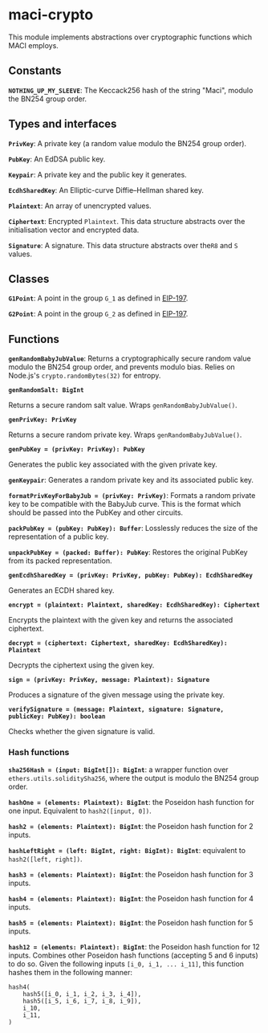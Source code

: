 # maci-crypto

This module implements abstractions over cryptographic functions which MACI
employs.

## Constants

**`NOTHING_UP_MY_SLEEVE`**: The Keccack256 hash of the string "Maci", modulo
the BN254 group order.

## Types and interfaces

**`PrivKey`**: A private key (a random value modulo the BN254 group order).

**`PubKey`**: An EdDSA public key.

**`Keypair`**: A private key and the public key it generates.

**`EcdhSharedKey`**: An Elliptic-curve Diffie–Hellman shared key.

**`Plaintext`**: An array of unencrypted values.

**`Ciphertext`**: Encrypted `Plaintext`. This data structure abstracts over the
initialisation vector and encrypted data.

**`Signature`**: A signature. This data structure abstracts over the`R8` and
`S` values.

## Classes

**`G1Point`**: A point in the group `G_1` as defined in
[EIP-197](https://eips.ethereum.org/EIPS/eip-197).

**`G2Point`**: A point in the group `G_2` as defined in
[EIP-197](https://eips.ethereum.org/EIPS/eip-197).

## Functions

**`genRandomBabyJubValue`**: Returns a cryptographically secure random value
modulo the BN254 group order, and prevents modulo bias. Relies on Node.js's
`crypto.randomBytes(32)` for entropy.

**`genRandomSalt: BigInt`**

Returns a secure random salt value. Wraps `genRandomBabyJubValue()`.

**`genPrivKey: PrivKey`**

Returns a secure random private key. Wraps `genRandomBabyJubValue()`.

**`genPubKey = (privKey: PrivKey): PubKey `**

Generates the public key associated with the given private key.

**`genKeypair`**: Generates a random private key and its associated public key.

**`formatPrivKeyForBabyJub = (privKey: PrivKey)`**: Formats a random private
key to be compatible with the BabyJub curve. This is the format which should be
passed into the PubKey and other circuits.

**`packPubKey = (pubKey: PubKey): Buffer`**: Losslessly reduces the size of the
representation of a public key.

**`unpackPubKey = (packed: Buffer): PubKey`**: Restores the original PubKey
from its packed representation.

**`genEcdhSharedKey = (privKey: PrivKey, pubKey: PubKey): EcdhSharedKey`**

Generates an ECDH shared key.

**`encrypt = (plaintext: Plaintext, sharedKey: EcdhSharedKey): Ciphertext`**

Encrypts the plaintext with the given key and returns the
associated ciphertext.

**`decrypt = (ciphertext: Ciphertext, sharedKey: EcdhSharedKey): Plaintext`**

Decrypts the ciphertext using the given key.

**`sign = (privKey: PrivKey, message: Plaintext): Signature`**

Produces a signature of the given message using the private key.

**`verifySignature = (message: Plaintext, signature: Signature, publicKey: PubKey): boolean`**

Checks whether the given signature is valid.

### Hash functions

**`sha256Hash = (input: BigInt[]): BigInt`**: a wrapper function over
`ethers.utils.soliditySha256`, where the output is modulo the BN254 group
order.

**`hashOne = (elements: Plaintext): BigInt`**: the Poseidon hash function for
one input. Equivalent to `hash2([input, 0])`.

**`hash2 = (elements: Plaintext): BigInt`**: the Poseidon hash function for 2
inputs.

**`hashLeftRight = (left: BigInt, right: BigInt): BigInt`**: equivalent to
`hash2([left, right])`.

**`hash3 = (elements: Plaintext): BigInt`**: the Poseidon hash function for 3
inputs.

**`hash4 = (elements: Plaintext): BigInt`**: the Poseidon hash function for 4
inputs.

**`hash5 = (elements: Plaintext): BigInt`**: the Poseidon hash function for 5
inputs.

**`hash12 = (elements: Plaintext): BigInt`**: the Poseidon hash function for 12
inputs. Combines other Poseidon hash functions (accepting 5 and 6 inputs) to do
so. Given the following inputs `[i_0, i_1, ... i_11]`, this function hashes
them in the following manner:

```
hash4(
    hash5([i_0, i_1, i_2, i_3, i_4]),
    hash5([i_5, i_6, i_7, i_8, i_9]),
    i_10,
    i_11,
)
```
